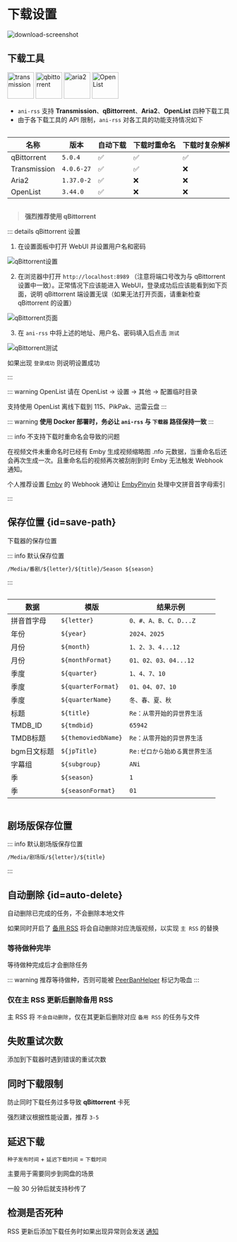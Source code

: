 # 下载设置

<img src="/screenshot/73147386fca70f09e22aadac950f93a1-download-screenshot.webp" alt="download-screenshot" id="download-screenshot">

## 下载工具

<div>
<img src="/image/Transmission.webp" alt="transmission" width="60">
<img src="/image/Qbittorrent.webp" alt="qbittorrent" width="60">
<img src="/image/Aria2.webp" alt="aria2" width="60">
<img src="/image/OpenList.webp" alt="OpenList" width="60">
</div>

- `ani-rss` 支持 **Transmission**、**qBittorrent**、**Aria2**、**OpenList** 四种下载工具
- 由于各下载工具的 API 限制，`ani-rss` 对各工具的功能支持情况如下

<div style="overflow-x: auto;">
<div style="width: 1200px;">

| 名称           | 版本         | 自动下载 | 下载时重命名 | 下载时复杂解构重命名 | 下载完成后重命名 | 做种时修改下载位置 | 下载完成通知 | OpenList自动上传 |
|--------------|------------|------|--------|------------|----------|-----------|--------|--------------|
| qBittorrent  | `5.0.4`    | ✅    | ✅      | ✅          | ✅        | ✅         | ✅      | ✅            |
| Transmission | `4.0.6-27` | ✅    | ✅      | ❌          | ✅        | ✅         | ✅      | ✅            |
| Aria2        | `1.37.0-2` | ✅    | ❌      | ❌          | ✅        | ❌         | ❌      | ❌            |
| OpenList     | `3.44.0`   | ✅    | ❌      | ❌          | ✅        | ❌         | ✅      | ❌            |

</div>
</div>

> **强烈推荐使用 qBittorrent**

::: details qBittorrent 设置

1. 在设置面板中打开 WebUI 并设置用户名和密码

![qBittorrent设置](/image/qBittorrent_settings.webp)

2. 在浏览器中打开 `http://localhost:8989`
   （注意将端口号改为与 qBittorrent 设置中一致）。正常情况下应该能进入 WebUI，登录成功后应该能看到如下页面，说明 qBittorrent
   端设置无误（如果无法打开页面，请重新检查 qBittorrent 的设置）

![qBittorrent页面](/image/qBittorrent_WebUI.webp)

3. 在 `ani-rss` 中将上述的地址、用户名、密码填入后点击 `测试`

![qBittorrent测试](/image/qBittorrent_test.webp)

如果出现 `登录成功` 则说明设置成功

:::

::: warning OpenList
请在 OpenList -> 设置 -> 其他 -> 配置临时目录

支持使用 OpenList 离线下载到 115、PikPak、迅雷云盘
:::

::: warning
**使用 Docker 部署时，务必让 `ani-rss` 与 `下载器` 路径保持一致**
:::

::: info 不支持下载时重命名会导致的问题

在视频文件未重命名时已经有 Emby 生成视频缩略图 .nfo 元数据，当重命名后还会再次生成一次。且重命名后的视频再次被刮削到时
Emby 无法触发 Webhook 通知。

个人推荐设置 [Emby](https://emby.media/) 的 Webhook 通知让 [EmbyPinyin](https://github.com/wushuo894/EmbyPinyin)
处理中文拼音首字母索引

:::

## 保存位置 {id=save-path}

下载器的保存位置

::: info 默认保存位置

```txt
/Media/番剧/${letter}/${title}/Season ${season}
```

:::

<div style="overflow-x: auto;">
<div style="width: 500px;">

| 数据      | 模版                  | 结果示例               |  
|---------|---------------------|--------------------|
| 拼音首字母   | `${letter}`         | `0、#、A、B、C、D...Z`  |
| 年份      | `${year}`           | `2024、2025`        |
| 月份      | `${month}`          | `1、2、3、4...12`     |
| 月份      | `${monthFormat}`    | `01、02、03、04...12` |
| 季度      | `${quarter}`        | `1、4、7、10`         |
| 季度      | `${quarterFormat}`  | `01、04、07、10`      |
| 季度      | `${quarterName}`    | `冬、春、夏、秋`          |
| 标题      | `${title}`          | `Re：从零开始的异世界生活`    |  
| TMDB_ID | `${tmdbid}`         | `65942`            |  
| TMDB标题  | `${themoviedbName}` | `Re：从零开始的异世界生活`    |  
| bgm日文标题 | `${jpTitle}`        | `Re:ゼロから始める異世界生活`  |  
| 字幕组     | `${subgroup}`       | `ANi`              |
| 季       | `${season}`         | `1`                |
| 季       | `${seasonFormat}`   | `01`               |   

</div>
</div>

## 剧场版保存位置

::: info 默认剧场版保存位置

```txt
/Media/剧场版/${letter}/${title}
```

:::

## 自动删除 {id=auto-delete}

自动删除已完成的任务，不会删除本地文件

如果同时开启了 [备用 RSS](/config/basic/rss#back-rss) 将会自动删除对应洗版视频，以实现 `主 RSS` 的替换

### 等待做种完毕

等待做种完成后才会删除任务

::: warning
推荐等待做种，否则可能被 [PeerBanHelper](https://github.com/PBH-BTN/PeerBanHelper) 标记为吸血
:::

### 仅在主 RSS 更新后删除备用 RSS

主 RSS 将 `不会自动删除`，仅在其更新后删除对应 `备用 RSS` 的任务与文件

## 失败重试次数

添加到下载器时遇到错误的重试次数

## 同时下载限制

防止同时下载任务过多导致 **qBittorrent** 卡死

强烈建议根据性能设置，推荐 `3-5`

## 延迟下载

`种子发布时间` + `延迟下载时间` = `下载时间`

主要用于需要同步到网盘的场景

一般 30 分钟后就支持秒传了

## 检测是否死种

RSS 更新后添加下载任务时如果出现异常则会发送 [通知](/config/notification)
